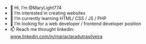 - 👋 Hi, I’m @MaryLight774
- 👀 I’m interested in creating websites
- 🌱 I’m currently learning HTML/ CSS / JS / PHP
- 💞️ I’m looking for a web developer / frontend developer position
- 📫 Reach me throught linkedin: www.linkedin.com/in/mariaclaradutrasilveira

<!---
MaryLight774/MaryLight774 is a ✨ special ✨ repository because its `README.md` (this file) appears on your GitHub profile.
You can click the Preview link to take a look at your changes.
--->
